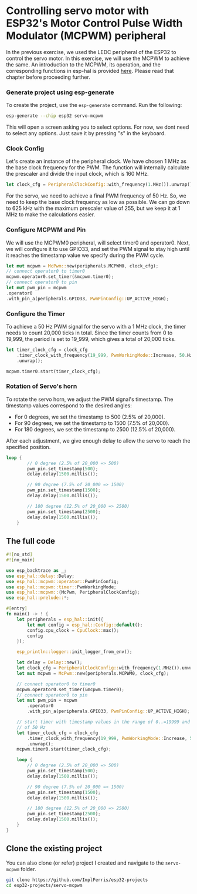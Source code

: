 # Controlling servo motor with ESP32's Motor Control Pulse Width Modulator (MCPWM) peripheral

In the previous exercise, we used the LEDC peripheral of the ESP32 to control the servo motor. In this exercise, we will use the MCPWM to achieve the same. An introduction to the MCPWM, its operation, and the corresponding functions in esp-hal is provided [here](../core-concepts/pwm/mcpwm.md). Please read that chapter before proceeding further.


### Generate project using esp-generate

To create the project, use the `esp-generate` command. Run the following:

```sh
esp-generate --chip esp32 servo-mcpwm
```

This will open a screen asking you to select options. For now, we dont need to select any options. Just save it by pressing "s" in the keyboard.

### Clock Config
Let's create an instance of the peripheral clock. We have chosen 1 MHz as the base clock frequency for the PWM. The function will internally calculate the prescaler and divide the input clock, which is 160 MHz.

```rust
let clock_cfg = PeripheralClockConfig::with_frequency(1.MHz()).unwrap();
```

For the servo, we need to achieve a final PWM frequency of 50 Hz. So, we need to keep the base clock frequency as low as possible. We can go down to 625 kHz with the maximum prescaler value of 255, but we keep it at 1 MHz to make the calculations easier.

### Configure MCPWM and Pin

We will use the MCPWM0 peripheral, will select timer0 and operator0. Next, we will configure it to use GPIO33, and set the PWM signal to stay high until it reaches the timestamp value we specify during the PWM cycle.

```rust
let mut mcpwm = McPwm::new(peripherals.MCPWM0, clock_cfg);
// connect operator0 to timer0
mcpwm.operator0.set_timer(&mcpwm.timer0);
// connect operator0 to pin
let mut pwm_pin = mcpwm
.operator0
.with_pin_a(peripherals.GPIO33, PwmPinConfig::UP_ACTIVE_HIGH);
```

### Configure the Timer

To achieve a 50 Hz PWM signal for the servo with a 1 MHz clock, the timer needs to count 20,000 ticks in total. Since the timer counts from 0 to 19,999, the period is set to 19_999, which gives a total of 20,000 ticks.

```rust
let timer_clock_cfg = clock_cfg
    .timer_clock_with_frequency(19_999, PwmWorkingMode::Increase, 50.Hz())
    .unwrap();

mcpwm.timer0.start(timer_clock_cfg);
```

### Rotation of Servo's horn

To rotate the servo horn, we adjust the PWM signal's timestamp. The timestamp values correspond to the desired angles:

- For 0 degrees, we set the timestamp to 500 (2.5% of 20,000).
- For 90 degrees, we set the timestamp to 1500 (7.5% of 20,000).
- For 180 degrees, we set the timestamp to 2500 (12.5% of 20,000).

After each adjustment, we give enough delay to allow the servo to reach the specified position.

```rust
loop {
        // 0 degree (2.5% of 20_000 => 500)
        pwm_pin.set_timestamp(500);
        delay.delay(1500.millis());

        // 90 degree (7.5% of 20_000 => 1500)
        pwm_pin.set_timestamp(1500);
        delay.delay(1500.millis());

        // 180 degree (12.5% of 20_000 => 2500)
        pwm_pin.set_timestamp(2500);
        delay.delay(1500.millis());
    }
```

## The full code
```rust
#![no_std]
#![no_main]

use esp_backtrace as _;
use esp_hal::delay::Delay;
use esp_hal::mcpwm::operator::PwmPinConfig;
use esp_hal::mcpwm::timer::PwmWorkingMode;
use esp_hal::mcpwm::{McPwm, PeripheralClockConfig};
use esp_hal::prelude::*;

#[entry]
fn main() -> ! {
    let peripherals = esp_hal::init({
        let mut config = esp_hal::Config::default();
        config.cpu_clock = CpuClock::max();
        config
    });

    esp_println::logger::init_logger_from_env();

    let delay = Delay::new();
    let clock_cfg = PeripheralClockConfig::with_frequency(1.MHz()).unwrap();
    let mut mcpwm = McPwm::new(peripherals.MCPWM0, clock_cfg);

    // connect operator0 to timer0
    mcpwm.operator0.set_timer(&mcpwm.timer0);
    // connect operator0 to pin
    let mut pwm_pin = mcpwm
        .operator0
        .with_pin_a(peripherals.GPIO33, PwmPinConfig::UP_ACTIVE_HIGH);

    // start timer with timestamp values in the range of 0..=19999 and a frequency
    // of 50 Hz
    let timer_clock_cfg = clock_cfg
        .timer_clock_with_frequency(19_999, PwmWorkingMode::Increase, 50.Hz())
        .unwrap();
    mcpwm.timer0.start(timer_clock_cfg);

    loop {
        // 0 degree (2.5% of 20_000 => 500)
        pwm_pin.set_timestamp(500);
        delay.delay(1500.millis());

        // 90 degree (7.5% of 20_000 => 1500)
        pwm_pin.set_timestamp(1500);
        delay.delay(1500.millis());

        // 180 degree (12.5% of 20_000 => 2500)
        pwm_pin.set_timestamp(2500);
        delay.delay(1500.millis());
    }
}
```

## Clone the existing project
You can also clone (or refer) project I created and navigate to the `servo-mcpwm` folder.

```sh
git clone https://github.com/ImplFerris/esp32-projects
cd esp32-projects/servo-mcpwm
```
